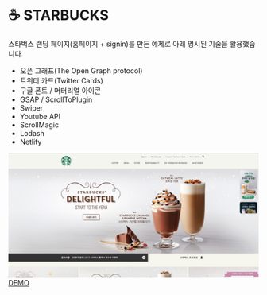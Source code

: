 # ☕ STARBUCKS

스타벅스 랜딩 페이지(홈페이지 + signin)를 만든 예제로 아래 명시된 기술을 활용했습니다.

- 오픈 그래프(The Open Graph protocol)
- 트위터 카드(Twitter Cards)
- 구글 폰트 / 머터리얼 아이콘
- GSAP / ScrollToPlugin
- Swiper
- Youtube API
- ScrollMagic
- Lodash
- Netlify

![Starbucks](https://raw.githubusercontent.com/eegyuhong/vanilla-starbucks/main/_assets/screenshot.jpg)
[DEMO](https://elegant-tapioca-a44bc7.netlify.app/)
